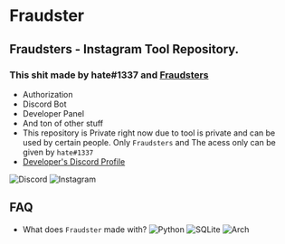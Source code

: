 # Fraudster

## Fraudsters - Instagram Tool Repository.

### This shit made by hate#1337 and [Fraudsters](https://discord.gg/fraudsters)

* Authorization
* Discord Bot
* Developer Panel
* And ton of other stuff
* This repository is Private right now due to tool is private and can be used by certain people. Only `Fraudsters` and The acess only can be given by `hate#1337`
* [Developer's Discord Profile](https://lookup.guru/920364039568236565)

![Discord](https://img.shields.io/badge/%3CFraudsters%3E-%237289DA.svg?style=for-the-badge&logo=discord&logoColor=white) ![Instagram](https://img.shields.io/badge/<handle>-%23E4405F.svg?style=for-the-badge&logo=Instagram&logoColor=white) 

## FAQ

* What does `Fraudster` made with? ![Python](https://img.shields.io/badge/python-3670A0?style=for-the-badge&logo=python&logoColor=ffdd54) ![SQLite](https://img.shields.io/badge/sqlite-%2307405e.svg?style=for-the-badge&logo=sqlite&logoColor=white) ![Arch](https://img.shields.io/badge/Arch%20Linux-1793D1?logo=arch-linux&logoColor=fff&style=for-the-badge)

